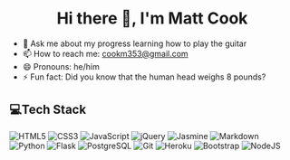 <h1 align="center">Hi there 👋, I'm Matt Cook</h1>
<!-- <div style="text-align: center;"># Hi there 👋, I'm Matt Cook</div> -->

<!--
**cookm353/cookm353** is a ✨ _special_ ✨ repository because its `README.md` (this file) appears on your GitHub profile.

Here are some ideas to get you started:
-->

<!-- - 🔭 I’m currently working on earning an IBM professional certificate in data science while also getting an AS in data analysis -->
<!-- - 🌱 I’m currently learning ...  -->
<!-- - 👯 I’m looking to collaborate on ... -->
<!-- - 🤔 I’m looking for help with ... -->
- 💬 Ask me about my progress learning how to play the guitar
- 📫 How to reach me: cookm353@gmail.com
- 😄 Pronouns: he/him
- ⚡ Fun fact: Did you know that the human head weighs 8 pounds?

<h2> 💻Tech Stack</h2>

![HTML5](https://img.shields.io/badge/html5-%23E34F26.svg?style=for-the-badge&logo=html5&logoColor=white) 
![CSS3](https://img.shields.io/badge/css3-%231572B6.svg?style=for-the-badge&logo=css3&logoColor=white)
![JavaScript](https://img.shields.io/badge/javascript-%23323330.svg?style=for-the-badge&logo=javascript&logoColor=%23F7DF1E) 
![jQuery](https://img.shields.io/badge/jquery-%230769AD.svg?style=for-the-badge&logo=jquery&logoColor=white) 
![Jasmine](https://img.shields.io/badge/jasmine-%238A4182.svg?style=for-the-badge&logo=jasmine&logoColor=white) 
![Markdown](https://img.shields.io/badge/markdown-%23000000.svg?style=for-the-badge&logo=markdown&logoColor=white) 
![Python](https://img.shields.io/badge/python-3670A0?style=for-the-badge&logo=python&logoColor=ffdd54) 
![Flask](https://img.shields.io/badge/flask-%23000.svg?style=for-the-badge&logo=flask&logoColor=white) 
![PostgreSQL](https://img.shields.io/badge/postgres-%23316192.svg?style=for-the-badge&logo=postgresql&logoColor=white)
![Git](https://img.shields.io/badge/git-F05032.svg?style=for-the-badge&logo=git&logoColor=white)
![Heroku](https://img.shields.io/badge/heroku-%23430098.svg?style=for-the-badge&logo=heroku&logoColor=white) 
![Bootstrap](https://img.shields.io/badge/bootstrap-%23563D7C.svg?style=for-the-badge&logo=bootstrap&logoColor=white) 
![NodeJS](https://img.shields.io/badge/-NodeJS-339933?style=for-the-badge&logo=nodedotjs&logoColor=white)
<!-- shields.io for more badges -->
